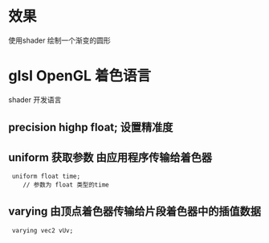 # 效果
使用shader 绘制一个渐变的圆形
# glsl  OpenGL 着色语言
shader 开发语言
##   precision highp float; 设置精准度
## uniform 获取参数 由应用程序传输给着色器
```
 uniform float time;
	// 参数为 float 类型的time
```
##  varying 由顶点着色器传输给片段着色器中的插值数据
```
 varying vec2 vUv;
```